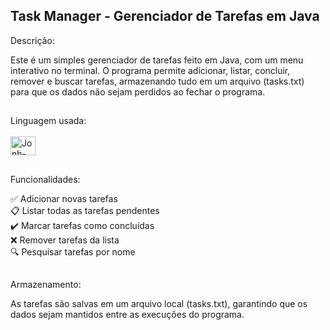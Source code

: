 ## Task Manager - Gerenciador de Tarefas em Java

Descrição:

Este é um simples gerenciador de tarefas feito em Java, com um menu interativo no terminal. O programa permite adicionar, listar, concluir, remover e buscar tarefas, armazenando tudo em um arquivo (tasks.txt) para que os dados não sejam perdidos ao fechar o programa.

##

Linguagem usada: 
<br>
<br>
<img align="center" alt="Jonh-Java" height="30" width="40" src="https://cdn.jsdelivr.net/gh/devicons/devicon@latest/icons/java/java-original.svg">
##

Funcionalidades: 

✅ Adicionar novas tarefas <br>
📋 Listar todas as tarefas pendentes <br>
✔️ Marcar tarefas como concluídas <br>
❌ Remover tarefas da lista <br>
🔍 Pesquisar tarefas por nome <br>

##

Armazenamento: 

As tarefas são salvas em um arquivo local (tasks.txt), garantindo que os dados sejam mantidos entre as execuções do programa.
